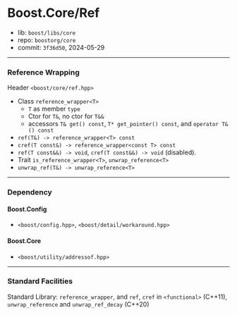 # Boost.Core/Ref

* lib: `boost/libs/core`
* repo: `boostorg/core`
* commit: `3f36d50`, 2024-05-29

------
### Reference Wrapping

Header `<boost/core/ref.hpp>`

* Class `reference_wrapper<T>`
  * `T` as member `type`
  * Ctor for `T&`, no ctor for `T&&`
  * accessors `T& get() const`, `T* get_pointer() const`, and `operator T&() const`
* `ref(T&) -> reference_wrapper<T> const`
* `cref(T const&) -> reference_wrapper<const T> const`
* `ref(T const&&) -> void`, `cref(T const&&) -> void` (disabled).
* Trait `is_reference_wrapper<T>`, `unwrap_reference<T>`
* `unwrap_ref(T&) -> unwrap_reference<T>`

------
### Dependency

#### Boost.Config

* `<boost/config.hpp>`, `<boost/detail/workaround.hpp>`

#### Boost.Core

* `<boost/utility/addressof.hpp>`

------
### Standard Facilities

Standard Library: `reference_wrapper`, and `ref`, `cref` in `<functional>` (C++11), `unwrap_reference` and `unwrap_ref_decay` (C++20)
